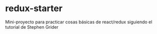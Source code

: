 # redux-starter
Mini-proyecto para practicar cosas básicas de react/redux siguiendo el tutorial de Stephen Grider
